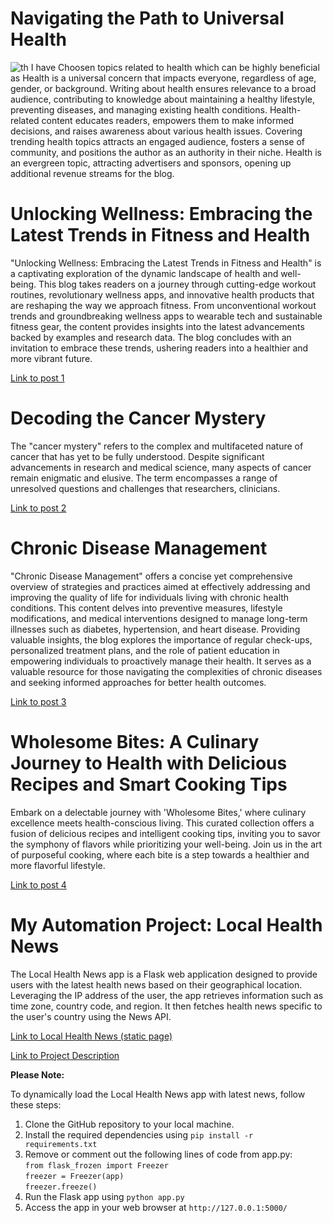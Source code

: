 # Navigating the Path to Universal Health
![th](https://github.com/23W-GBAC/Anukuga/assets/74722296/96eb4a69-6993-4537-8b7c-7aaefea1fb37) I have Choosen topics related to health which can be highly beneficial as Health is a universal concern that impacts everyone, regardless of age, gender, or background. Writing about health ensures relevance to a broad audience, contributing to knowledge about maintaining a healthy lifestyle, preventing diseases, and managing existing health conditions. Health-related content educates readers, empowers them to make informed decisions, and raises awareness about various health issues. Covering trending health topics attracts an engaged audience, fosters a sense of community, and positions the author as an authority in their niche. Health is an evergreen topic, attracting advertisers and sponsors, opening up additional revenue streams for the blog.                                                                                                                                                                      


# Unlocking Wellness: Embracing the Latest Trends in Fitness and Health
"Unlocking Wellness: Embracing the Latest Trends in Fitness and Health" is a captivating exploration of the dynamic landscape of health and well-being. This blog takes readers on a journey through cutting-edge workout routines, revolutionary wellness apps, and innovative health products that are reshaping the way we approach fitness. From unconventional workout trends and groundbreaking wellness apps to wearable tech and sustainable fitness gear, the content provides insights into the latest advancements backed by examples and research data. The blog concludes with an invitation to embrace these trends, ushering readers into a healthier and more vibrant future.

[Link to post 1](post_1.md)                                                                                                                                              


# Decoding the Cancer Mystery
The "cancer mystery" refers to the complex and multifaceted nature of cancer that has yet to be fully understood. Despite significant advancements in research and medical science, many aspects of cancer remain enigmatic and elusive. The term encompasses a range of unresolved questions and challenges that researchers, clinicians.

[Link to post 2](post_2.md)


# Chronic Disease Management
"Chronic Disease Management" offers a concise yet comprehensive overview of strategies and practices aimed at effectively addressing and improving the quality of life for individuals living with chronic health conditions. This content delves into preventive measures, lifestyle modifications, and medical interventions designed to manage long-term illnesses such as diabetes, hypertension, and heart disease. Providing valuable insights, the blog explores the importance of regular check-ups, personalized treatment plans, and the role of patient education in empowering individuals to proactively manage their health. It serves as a valuable resource for those navigating the complexities of chronic diseases and seeking informed approaches for better health outcomes.

[Link to post 3](post_3.md)


# Wholesome Bites: A Culinary Journey to Health with Delicious Recipes and Smart Cooking Tips
Embark on a delectable journey with 'Wholesome Bites,' where culinary excellence meets health-conscious living. This curated collection offers a fusion of delicious recipes and intelligent cooking tips, inviting you to savor the symphony of flavors while prioritizing your well-being. Join us in the art of purposeful cooking, where each bite is a step towards a healthier and more flavorful lifestyle.

[Link to post 4](post_4.md)


# My Automation Project: Local Health News

The Local Health News app is a Flask web application designed to provide users with the latest health news based on their geographical location. Leveraging the IP address of the user, the app retrieves information such as time zone, country code, and region. It then fetches health news specific to the user's country using the News API.

[Link to Local Health News (static page)](Local-Health-News/build/index.html)

[Link to Project Description](automation)

**Please Note:**

To dynamically load the Local Health News app with latest news, follow these steps:

1. Clone the GitHub repository to your local machine.
2. Install the required dependencies using `pip install -r requirements.txt`
3. Remove or comment out the following lines of code from app.py:  
`from flask_frozen import Freezer`  
`freezer = Freezer(app)`  
`freezer.freeze()`  
4. Run the Flask app using `python app.py`
5. Access the app in your web browser at `http://127.0.0.1:5000/`

